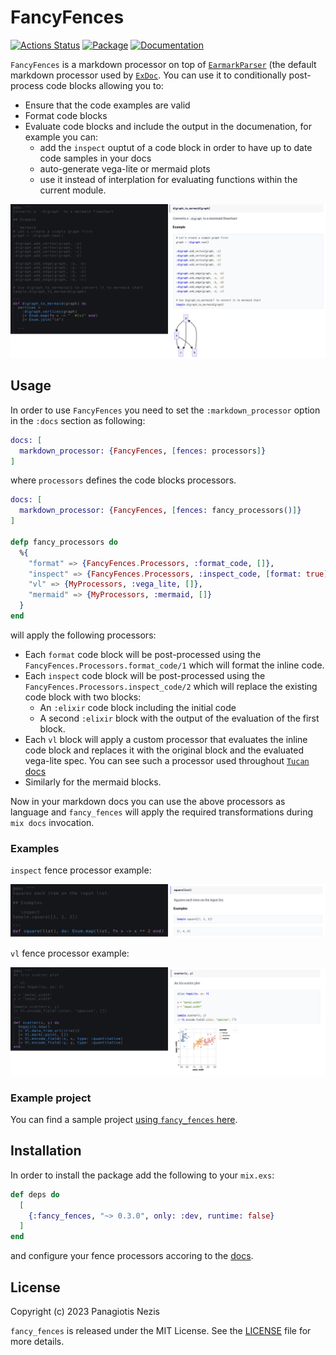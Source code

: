 # FancyFences

[![Actions Status](https://github.com/pnezis/fancy_fences/actions/workflows/elixir.yml/badge.svg)](https://github.com/pnezis/fancy_fences/actions)
[![Package](https://img.shields.io/badge/-Package-important)](https://hex.pm/packages/fancy_fences)
[![Documentation](https://img.shields.io/badge/-Documentation-blueviolet)](https://hexdocs.pm/fancy_fences)

`FancyFences` is a markdown processor on top of [`EarmarkParser`](https://github.com/pragdave/earmark)
(the default markdown processor used by [`ExDoc`](https://github.com/elixir-lang/ex_doc).
You can use it to conditionally post-process code blocks allowing you to:

- Ensure that the code examples are valid
- Format code blocks
- Evaluate code blocks and include the output in the documenation, for example
you can:
  - add the `inspect` ouptut of a code block in order to have up to date code
  samples in your docs
  - auto-generate vega-lite or mermaid plots
  - use it instead of interplation for evaluating functions within the current module.

![mermaid example](https://github.com/pnezis/fancy_fences/raw/main/assets/mermaid.png)

## Usage

In order to use `FancyFences` you need to set the `:markdown_processor` option
in the `:docs` section as following:

```elixir
docs: [
  markdown_processor: {FancyFences, [fences: processors]}
]
```

where `processors` defines the code blocks processors.

```elixir
docs: [
  markdown_processor: {FancyFences, [fences: fancy_processors()]}
]

defp fancy_processors do
  %{
    "format" => {FancyFences.Processors, :format_code, []},
    "inspect" => {FancyFences.Processors, :inspect_code, [format: true]},
    "vl" => {MyProcessors, :vega_lite, []},
    "mermaid" => {MyProcessors, :mermaid, []}
  }
end
```

will apply the following processors:

- Each `format` code block will be post-processed using the `FancyFences.Processors.format_code/1`
which will format the inline code.
- Each `inspect` code block will be post-processed using the `FancyFences.Processors.inspect_code/2`
which will replace the existing code block with two blocks:
  - An `:elixir` code block including the initial code
  - A second `:elixir` block with the output of the evaluation of the first block.
- Each `vl` block will apply a custom processor that evaluates the inline code
block and replaces it with the original block and the evaluated vega-lite spec.
You can see such a processor used throughout [`Tucan` docs](https://hexdocs.pm/tucan/Tucan.html)
- Similarly for the mermaid blocks.

Now in your markdown docs you can use the above processors as language and `fancy_fences`
will apply the required transformations during `mix docs` invocation.

### Examples

`inspect` fence processor example:

![inspect example](https://github.com/pnezis/fancy_fences/raw/main/assets/inspect.png)

`vl` fence processor example:

![vega-lite example](https://github.com/pnezis/fancy_fences/raw/main/assets/vl.png)

### Example project

You can find a sample project [using `fancy_fences` here](https://github.com/pnezis/fancy_fences_example).

## Installation

In order to install the package add the following to your `mix.exs`:

```elixir
def deps do
  [
    {:fancy_fences, "~> 0.3.0", only: :dev, runtime: false}
  ]
end
```

and configure your fence processors accoring to the [docs](https://hexdocs.pm/fancy_fences).

## License

Copyright (c) 2023 Panagiotis Nezis

`fancy_fences` is released under the MIT License. See the [LICENSE](LICENSE) file
for more details.

